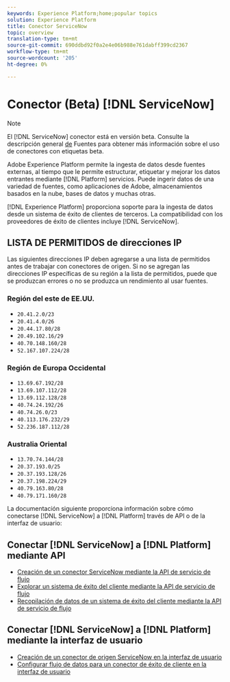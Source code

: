 ```yaml
---
keywords: Experience Platform;home;popular topics
solution: Experience Platform
title: Conector ServiceNow
topic: overview
translation-type: tm+mt
source-git-commit: 690ddbd92f0a2e4e06b988e761dabff399cd2367
workflow-type: tm+mt
source-wordcount: '205'
ht-degree: 0%

---
```



# Conector (Beta) [!DNL ServiceNow]

>[!NOTE]
>
>El [!DNL ServiceNow] conector está en versión beta. Consulte la descripción general [de](../../home.md#terms-and-conditions) Fuentes para obtener más información sobre el uso de conectores con etiquetas beta.

Adobe Experience Platform permite la ingesta de datos desde fuentes externas, al tiempo que le permite estructurar, etiquetar y mejorar los datos entrantes mediante [!DNL Platform] servicios. Puede ingerir datos de una variedad de fuentes, como aplicaciones de Adobe, almacenamientos basados en la nube, bases de datos y muchas otras.

[!DNL Experience Platform] proporciona soporte para la ingesta de datos desde un sistema de éxito de clientes de terceros. La compatibilidad con los proveedores de éxito de clientes incluye [!DNL ServiceNow].

## LISTA DE PERMITIDOS de direcciones IP

Las siguientes direcciones IP deben agregarse a una lista de permitidos antes de trabajar con conectores de origen. Si no se agregan las direcciones IP específicas de su región a la lista de permitidos, puede que se produzcan errores o no se produzca un rendimiento al usar fuentes.

### Región del este de EE.UU.

- `20.41.2.0/23`
- `20.41.4.0/26`
- `20.44.17.80/28`
- `20.49.102.16/29`
- `40.70.148.160/28`
- `52.167.107.224/28`

### Región de Europa Occidental

- `13.69.67.192/28`
- `13.69.107.112/28`
- `13.69.112.128/28`
- `40.74.24.192/26`
- `40.74.26.0/23`
- `40.113.176.232/29`
- `52.236.187.112/28`

### Australia Oriental

- `13.70.74.144/28`
- `20.37.193.0/25`
- `20.37.193.128/26`
- `20.37.198.224/29`
- `40.79.163.80/28`
- `40.79.171.160/28`

La documentación siguiente proporciona información sobre cómo conectarse [!DNL ServiceNow] a [!DNL Platform] través de API o de la interfaz de usuario:

## Conectar [!DNL ServiceNow] a [!DNL Platform] mediante API

- [Creación de un conector ServiceNow mediante la API de servicio de flujo](../../tutorials/api/create/customer-success/servicenow.md)
- [Explorar un sistema de éxito del cliente mediante la API de servicio de flujo](../../tutorials/api/explore/customer-success.md)
- [Recopilación de datos de un sistema de éxito del cliente mediante la API de servicio de flujo](../../tutorials/api/collect/customer-success.md)

## Conectar [!DNL ServiceNow] a [!DNL Platform] mediante la interfaz de usuario

- [Creación de un conector de origen ServiceNow en la interfaz de usuario](../../tutorials/ui/create/customer-success/servicenow.md)
- [Configurar flujo de datos para un conector de éxito de cliente en la interfaz de usuario](../../tutorials/ui/dataflow/customer-success.md)
